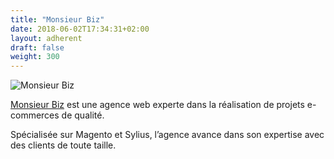 ```yaml
---
title: "Monsieur Biz"
date: 2018-06-02T17:34:31+02:00
layout: adherent
draft: false
weight: 300
---
```


![Monsieur Biz](https://raw.githubusercontent.com/opengento/site-opengento/master/static/img/partners/MonsieurBiz-150x75.jpg "Monsieur Biz")


[Monsieur Biz](https://monsieurbiz.com/) est une agence web experte dans la réalisation de projets e-commerces de qualité. 

Spécialisée sur Magento et Sylius, l’agence avance dans son expertise avec des clients de toute taille.